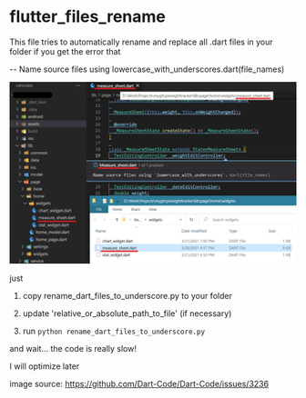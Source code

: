 # flutter_files_rename

This file tries to automatically rename and replace all .dart files 
in your folder if you get the error that 

-- Name source files using lowercase_with_underscores.dart(file_names)


![Sample_Error](/112788756-8850fd00-9029-11eb-923d-6defc9171197.png?raw=true "Sample Error")

just 

1. copy rename_dart_files_to_underscore.py to your folder 

2. update 'relative_or_absolute_path_to_file' (if necessary)

3. run `python rename_dart_files_to_underscore.py`

and wait... the code is really slow!

I will optimize later


image source: https://github.com/Dart-Code/Dart-Code/issues/3236
